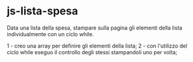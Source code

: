 # js-lista-spesa
Data una lista della spesa, stampare sulla pagina gli elementi della lista individualmente con un ciclo while.


1 - creo una array per definire gli elementi della lista;
2 - con l'utilizzo del ciclo while eseguo il controllo degli stessi stampandoli uno per volta;
